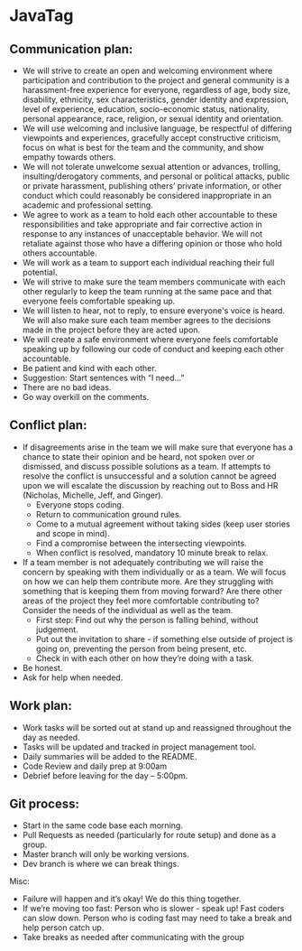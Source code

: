 # JavaTag

## Communication plan: 
* We will strive to create an open and welcoming environment where participation and contribution to the project and general community is a harassment-free experience for everyone, regardless of age, body size, disability, ethnicity, sex characteristics, gender identity and expression, level of experience, education, socio-economic status, nationality, personal appearance, race, religion, or sexual identity and orientation.
* We will use welcoming and inclusive language, be respectful of differing viewpoints and experiences, gracefully accept constructive criticism, focus on what is best for the team and the community, and show empathy towards others.
* We will not tolerate unwelcome sexual attention or advances, trolling, insulting/derogatory comments, and personal or political attacks, public or private harassment, publishing others’ private information, or other conduct which could reasonably be considered inappropriate in an academic and professional setting.
* We agree to work as a team to hold each other accountable to these responsibilities and take appropriate and fair corrective action in response to any instances of unacceptable behavior. We will not retaliate against those who have a differing opinion or those who hold others accountable.
* We will work as a team to support each individual reaching their full potential.
* We will strive to make sure the team members communicate with each other regularly to keep the team running at the same pace and that everyone feels comfortable speaking up.
* We will listen to hear, not to reply, to ensure everyone's voice is heard. We will also make sure each team member agrees to the decisions made in the project before they are acted upon.
* We will create a safe environment where everyone feels comfortable speaking up by following our code of conduct and keeping each other accountable.
* Be patient and kind with each other.
* Suggestion: Start sentences with “I need...”
* There are no bad ideas.
* Go way overkill on the comments.

## Conflict plan: 
* If disagreements arise in the team we will make sure that everyone has a chance to state their opinion and be heard, not spoken over or dismissed, and discuss possible solutions as a team. If attempts to resolve the conflict is unsuccessful and a solution cannot be agreed upon we will escalate the discussion by reaching out to Boss and HR (Nicholas, Michelle, Jeff, and Ginger).
    * Everyone stops coding.
    * Return to communication ground rules.
    * Come to a mutual agreement without taking sides (keep user stories and scope in mind).
    * Find a compromise between the intersecting viewpoints.
    * When conflict is resolved, mandatory 10 minute break to relax.
* If a team member is not adequately contributing we will raise the concern by speaking with them individually or as a team. We will focus on how we can help them contribute more. Are they struggling with something that is keeping them from moving forward? Are there other areas of the project they feel more comfortable contributing to? Consider the needs of the individual as well as the team.
    * First step: Find out why the person is falling behind, without judgement.
    * Put out the invitation to share - if something else outside of project is going on, preventing the person from being present, etc.
    * Check in with each other on how they’re doing with a task.
* Be honest.
* Ask for help when needed.

## Work plan:
* Work tasks will be sorted out at stand up and reassigned throughout the day as needed.
* Tasks will be updated and tracked in project management tool.
* Daily summaries will be added to the README.
* Code Review and daily prep at 9:00am
* Debrief before leaving for the day – 5:00pm.

## Git process: 
* Start in the same code base each morning.
* Pull Requests as needed (particularly for route setup) and done as a group.
* Master branch will only be working versions.
* Dev branch is where we can break things.

Misc: 
* Failure will happen and it’s okay! We do this thing together.
* If we’re moving too fast: Person who is slower - speak up! Fast coders can slow down. Person who is coding fast may need to take a break and help person catch up.
* Take breaks as needed after communicating with the group
